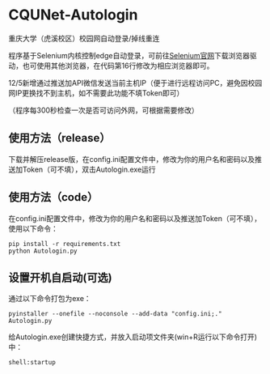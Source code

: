 # CQUNet-Autologin
重庆大学（虎溪校区）校园网自动登录/掉线重连

程序基于Selenium内核控制edge自动登录，可前往[Selenium官网](https://www.selenium.dev/documentation/webdriver/troubleshooting/errors/driver_location/)下载浏览器驱动，也可使用其他浏览器，在代码第16行修改为相应浏览器即可。

12/5新增通过推送加API微信发送当前主机IP（便于进行远程访问PC，避免因校园网IP更换找不到主机，如不需要此功能不填Token即可）

（程序每300秒检查一次是否可访问外网，可根据需要修改）

## 使用方法（release）

下载并解压release版，在config.ini配置文件中，修改为你的用户名和密码以及推送加Token（可不填），双击Autologin.exe运行

## 使用方法（code）

在config.ini配置文件中，修改为你的用户名和密码以及推送加Token（可不填），使用以下命令：

```
pip install -r requirements.txt
python Autologin.py
```

## 设置开机自启动(可选)

通过以下命令打包为exe：

`pyinstaller --onefile --noconsole --add-data "config.ini;." Autologin.py`

给Autologin.exe创建快捷方式，并放入启动项文件夹(win+R运行以下命令打开)中：

`shell:startup`

